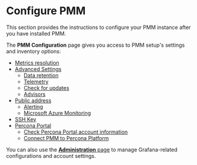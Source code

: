 # Configure PMM

This section provides the instructions to configure your PMM instance after you have installed PMM.

The **PMM Configuration** page gives you access to PMM setup's settings and inventory options:

* [Metrics resolution](metrics_res.md)
* [Advanced Settings](advanced_settings.md)
    * [Data retention](advanced_settings.md#data-retention)
    * [Telemetry](advanced_settings.md#telemetry)
    * [Check for updates](advanced_settings.md#check-for-updates)
    * [Advisors](advanced_settings.md#advisors)
* [Public address](../configure-pmm/advanced_settings.md#public-address)
    * [Alerting](../configure-pmm/advanced_settings.md#percona-alerting)
    * [Microsoft Azure Monitoring](../configure-pmm/advanced_settings.md#microsoft-azure-monitoring)
* [SSH Key](ssh.md)
* [Percona Portal](../configure-pmm/percona_platform/integrate_with_percona_platform.md)
    * [Check Percona Portal account information](../configure-pmm/percona_platform/account-info.md)
    * [Connect PMM to Percona Platform](../configure-pmm/percona_platform/check_percona_platform.md)
  
You can also use the [**Administration** page](../admin/index.md) to manage Grafana-related configurations and account settings.
